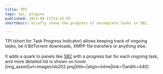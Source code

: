 ```yaml
---
title: TPI
tags: tpi, plugins
published: 2013-09-11T14:15:55
shortdescr: briefly shows the progress of uncomplete tasks in SB2.

---
```


TPI (short for Task Progress Indicator) allows keeping track of ongoing
tasks, be it BitTorrent downloads, XMPP file transfers or anything
else.\
\
It adds a quark to panels like [SB2](/plugins-sb2) with a progress bar
for each ongoing task, and more detailed list is shown on hover.
\[img\_assist|url=images/sb202.png|title=|align=inline|link=1|width=440\]